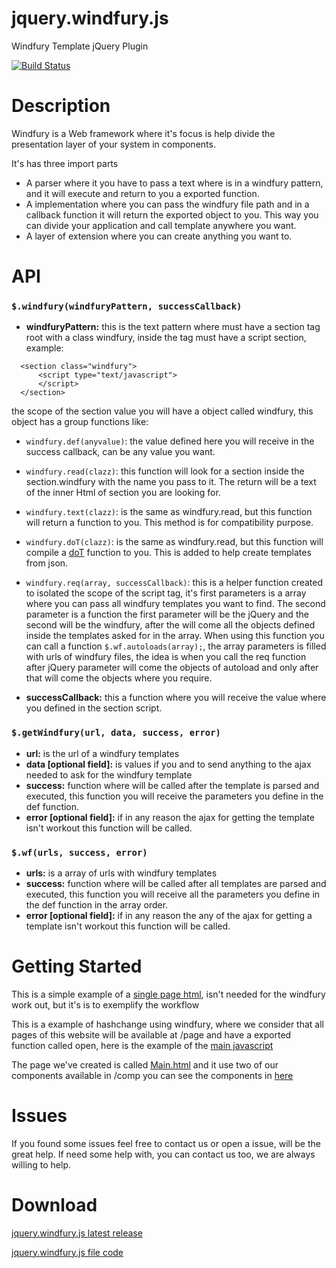 jquery.windfury.js
========================================

Windfury Template jQuery Plugin

[![Build Status](https://travis-ci.org/renatoferreira656/jquery.windfury.js.png?branch=master)](https://travis-ci.org/renatoferreira656/jquery.windfury.js)

Description
========================================
Windfury is a Web framework where it's focus is help divide the presentation layer of your system in components.

It's has three import parts
  - A parser where it you have to pass a text where is in a windfury pattern, and it will execute and return to you a exported function.
  - A implementation where you can pass the windfury file path and in a callback function it will return the exported object to you. This way you can divide your application and call template anywhere you want.
  - A layer of extension where you can create anything you want to.


API
========================================


### `$.windfury(windfuryPattern, successCallback)`

- **windfuryPattern:** this is the text pattern where must have a section tag root with a class windfury, inside the tag must have a script section, example:
~~~~~~~~~~~~~~~~~~
  <section class="windfury">
      <script type="text/javascript">
      </script>
  </section>
~~~~~~~~~~~~~~~~~~
the scope of the section value you will have a object called windfury, this object has a group functions like:
  - `windfury.def(anyvalue)`:  the value defined here you will receive in the success callback, can be any value you want.

  - `windfury.read(clazz)`: this function will look for a section inside the section.windfury with the name you pass to it. The return will be a text of the inner Html of section you are looking for.

  - `windfury.text(clazz)`: is the same as windfury.read, but this function will return a function to you. This method is for compatibility purpose.

  - `windfury.doT(clazz)`: is the same as windfury.read, but this function will compile a [doT](http://olado.github.io/doT/index.html) function to you. This is added to help create templates from json.

  - `windfury.req(array, successCallback)`: this is a helper function created to isolated the scope of the script tag, it's first parameters is a array where you can pass all windfury templates you want to find. The second parameter is a function the first parameter will be the jQuery and the second will be the windfury, after the will come all the objects defined inside the templates asked for in the array.
  When using this function you can call a function `$.wf.autoloads(array);`, the array parameters is filled with urls of windfury files, the idea is when you call the req function after jQuery parameter will come the objects of autoload and only after that will come the objects where you require.


- **successCallback:** this a function where you will receive the value where you defined in the section script.

### `$.getWindfury(url, data, success, error)`

- **url:** is the url of a windfury templates
- **data [optional field]:** is values if you and to send anything to the ajax needed to ask for the windfury template
- **success:** function where will be called after the template is parsed and executed, this function you will receive the parameters you define in the def function.
- **error [optional field]:** if in any reason the ajax for getting the template isn't workout this function will be called.

### `$.wf(urls, success, error)`
- **urls:** is a array of urls with windfury templates
- **success:** function where will be called after all templates are parsed and executed, this function you will receive all the parameters you define in the def function in the array order.
- **error [optional field]:** if in any reason the any of  the ajax for getting a template isn't workout this function will be called.

Getting Started
========================================

This is a simple example of a [single page html](./src/main/webapp/sample.html), isn't needed for the windfury work out, but it's is to exemplify the workflow

This is a example of hashchange using windfury, where we consider that all pages of this website will be available at /page and have a exported function called open, here is the example of the [main javascript](./src/main/webapp/js/main.js)

The page we've created is called [Main.html](./src/main/webapp/page/Main.html) and it use two of our components available in /comp you can see the components in [here](./src/main/webapp/comp)

Issues
========================================
If you found some issues feel free to contact us or open a issue, will be the great help.
If need some help with, you can contact us too, we are always willing to help.

Download
========================================

[jquery.windfury.js latest release](https://github.com/renatoferreira656/jquery.windfury.js/releases/tag/1.1.0)

[jquery.windfury.js file code](http://renatoferreira656.github.io/jquery.windfury.js/src/main/webapp/js/jquery.windfury.js)

